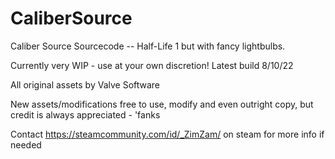 # CaliberSource
Caliber Source Sourcecode -- Half-Life 1 but with fancy lightbulbs.

Currently very WIP - use at your own discretion!
Latest build 8/10/22

All original assets by Valve Software

New assets/modifications free to use, modify and even outright copy, but credit is always appreciated - 'fanks

Contact https://steamcommunity.com/id/_ZimZam/ on steam for more info if needed

